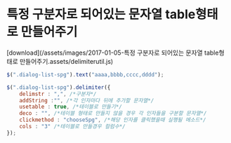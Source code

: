 # 특정 구분자로 되어있는 문자열 table형태로 만들어주기



[download](/assets/images/2017-01-05-특정 구분자로 되어있는 문자열 table형태로 만들어주기.assets/delimiterutil.js)

```javascript
$(".dialog-list-spg").text("aaaa,bbbb,cccc,dddd");

$(".dialog-list-spg").delimiter({
    delimstr : ",", /*구분자*/
    addString :"", /*각 인자마다 뒤에 추가할 문자열*/
    usetable : true, /*테이블로 만들기*/
    deco : "", /*테이블 형태로 만들지 않을 경우 각 인자들을 구분할 문자열*/
    clickmethod : "chooseSpg", /*해당 인자를 클릭했을때 실행될 메소드*/
    cols : "3" /*테이블로 만들경우 컬럼수*/
});
```



